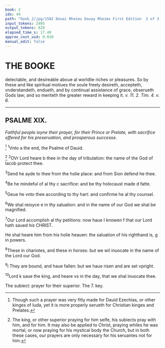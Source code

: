 ```yaml
---
book: 2
idx: 44
path: "book_2/jpg/1582 Douai Rheims Douay Rheims First Edition  2 of 3 1610 Old Testament.pdf-44.jpg"
input_tokens: 2405
output_tokens: 828
elapsed_time_s: 17.48
approx_cost_usd: 0.020
manual_edit: false
---
```

# THE BOOKE

delectable, and desireable aboue al worldlie riches or pleasures. So by these and like spiritual motiues the soule freely desireth, accepteth, vnderstandeth, endueth, and by continual assistance of grace, obserueth Gods law; and so meriteth the greater reward in keeping it. *v. 11. 2. Tim. 4. v. 6.*

---

## PSALME XIX.

*Faithful people ioyne their prayer, for their Prince or Prelate, with sacri­fice offered for his preseruation, and prosperous successe.*

[^1] <sup>1</sup>Vnto a the end, the Psalme of Dauid.

[^2] <sup>2</sup>OVr Lord heare b thee in the day of tribulation: the name of the God of Iacob protect thee.

<sup>3</sup>Send he ayde to thee from the holie place: and from Sion defend he thee.

<sup>4</sup>Be he mindeful of al thy c sacrifice: and be thy holocaust made d fatte.

<sup>5</sup>Geue he vnto thee according to thy hart: and confirme he al thy counsel.

<sup>6</sup>We shal reioyce e in thy saluation: and in the name of our God we shal be magnified.

<sup>7</sup>Our Lord accomplish al thy petitions: now haue I knowen f that our Lord hath saued *his* CHRIST.

He shal heare him from his holie heauen: the saluation of his righthand is, g in powers.

<sup>8</sup>These in chariotes, and these in horses: but we wil inuocate in the name of the Lord our God.

<sup>9</sup>i They are bound, and haue fallen: but we haue risen and are set vpright.

<sup>10</sup>Lord k saue the king, and heare vs in the day, that we shal inuocate thee.

[^1]: Though such a prayer was very fitly made for Dauid Ezechias, or other kinges of Iuda, yet it is more properly serueth for Christian kinges and Prelates.

[^2]: The king, or other superior praying for him selfe, his subiects pray with him, and for him. It may also be applied to Christ, praying whiles he was mortal, or now praying for his mystical body the Church, but in both these cases, our prayers are only necessary for his seruantes not for him.

[^3]: The Hebrew word MINCHA signifieth sacrifice of floure, and vnbloudy, so pertaineth to the Eucharist, in forme of bread, and vvine. A acceptable for him, for vvhom it is offered.

[^4]: *in the prosperous state of thee our superiour.*

[^5]: his anointed king, or Priest. Mystically faithful people acknowlege the victory of Christ our Sauiour ouer death and al enemies.

[^6]: *in great strength, or heauenlie forces.*

[^7]: *men trusting in humane and worldly powre fal into captiuitie.*

[^8]: *By preseruation of the head the body is also conserued.*

<aside>The subiect: prayer for their superior. The 7. key.</aside>